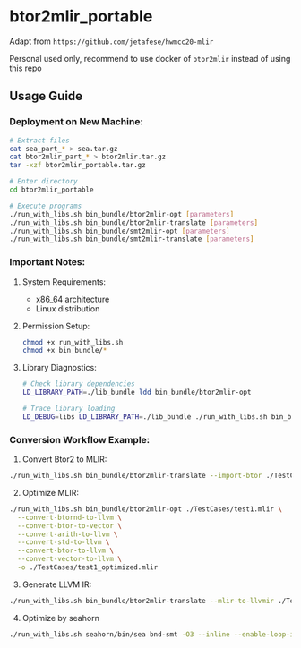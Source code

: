 # btor2mlir_portable

Adapt from `https://github.com/jetafese/hwmcc20-mlir`

Personal used only, recommend to use docker of `btor2mlir` instead of using this repo

## Usage Guide

### Deployment on New Machine:
```bash
# Extract files
cat sea_part_* > sea.tar.gz
cat btor2mlir_part_* > btor2mlir.tar.gz
tar -xzf btor2mlir_portable.tar.gz

# Enter directory
cd btor2mlir_portable

# Execute programs
./run_with_libs.sh bin_bundle/btor2mlir-opt [parameters]
./run_with_libs.sh bin_bundle/btor2mlir-translate [parameters]
./run_with_libs.sh bin_bundle/smt2mlir-opt [parameters]
./run_with_libs.sh bin_bundle/smt2mlir-translate [parameters]
```

### Important Notes:
1. System Requirements:
   - x86_64 architecture
   - Linux distribution
   
2. Permission Setup:
   ```bash
   chmod +x run_with_libs.sh
   chmod +x bin_bundle/*
   ```

3. Library Diagnostics:
   ```bash
   # Check library dependencies
   LD_LIBRARY_PATH=./lib_bundle ldd bin_bundle/btor2mlir-opt
   
   # Trace library loading
   LD_DEBUG=libs LD_LIBRARY_PATH=./lib_bundle ./run_with_libs.sh bin_bundle/btor2mlir-opt --help
   ```

### Conversion Workflow Example:

1. Convert Btor2 to MLIR:
```bash
./run_with_libs.sh bin_bundle/btor2mlir-translate --import-btor ./TestCases/test1.btor2 -o ./TestCases/test1.mlir
```

2. Optimize MLIR:
```bash
./run_with_libs.sh bin_bundle/btor2mlir-opt ./TestCases/test1.mlir \
  --convert-btornd-to-llvm \
  --convert-btor-to-vector \
  --convert-arith-to-llvm \
  --convert-std-to-llvm \
  --convert-btor-to-llvm \
  --convert-vector-to-llvm \
  -o ./TestCases/test1_optimized.mlir
```

3. Generate LLVM IR:
```bash
./run_with_libs.sh bin_bundle/btor2mlir-translate --mlir-to-llvmir ./TestCases/test1_optimized.mlir -o ./TestCases/test1_final.ll
```

4. Optimize by seahorn
```bash
./run_with_libs.sh seahorn/bin/sea bnd-smt -O3 --inline --enable-loop-idiom --enable-indvar --no-lower-gv-init-struct --externalize-addr-taken-functions --no-kill-vaarg --with-arith-overflow=true --horn-unify-assumes=true --horn-gsa --no-fat-fns=bcmp,memcpy,assert_bytes_match,ensure_linked_list_is_allocated,sea_aws_linked_list_is_valid --dsa=sea-cs-t --devirt-functions=types --bmc=opsem --horn-vcgen-use-ite --horn-vcgen-only-dataflow=true --horn-bmc-coi=true --sea-opsem-allocator=static --horn-explicit-sp0=false --horn-bv2-lambdas --horn-bv2-simplify=false --horn-bv2-extra-widemem -S --keep-temps --temp-dir=/tmp/btor2mlir --horn-stats=true -o TestCases/test1.smt2 TestCases/test1_final.ll 
```